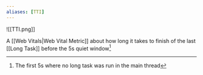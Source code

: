 ```yaml
---
aliases: [TTI]
---
```


![[TTI.png]]

A [[Web Vitals|Web Vital Metric]] about how long it takes to finish of the last [[Long Task]] before the 5s quiet window[^1]

[^1]: The first 5s where no long task was run in the main thread